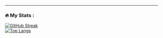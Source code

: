 

---

### :fire: My Stats :

[![GitHub Streak](http://github-readme-streak-stats.herokuapp.com?user=Fabian918&theme=dark&mode=weekly)](https://git.io/streak-stats)
<br>
[![Top Langs](https://github-readme-stats.vercel.app/api/top-langs/?username=fabian918&layout=compact)](https://github.com/fabian918/github-readme-stats)

<!--
**Fabian918/Fabian918** is a ✨ _special_ ✨ repository because its `README.md` (this file) appears on your GitHub profile.

Here are some ideas to get you started:

- 🔭 I’m currently working on ...
- 🌱 I’m currently learning ...
- 👯 I’m looking to collaborate on ...
- 🤔 I’m looking for help with ...
- 💬 Ask me about ...
- 📫 How to reach me: ...
- 😄 Pronouns: ...
- ⚡ Fun fact: ...
-->
